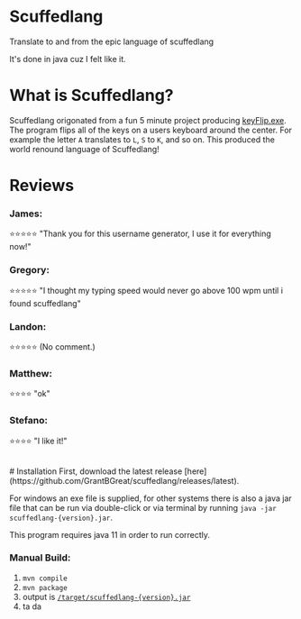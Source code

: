 # Scuffedlang
Translate to and from the epic language of scuffedlang

It's done in java cuz I felt like it.


# What is Scuffedlang?
Scuffedlang origonated from a fun 5 minute project producing [keyFlip.exe](https://gist.github.com/GrantBGreat/b897d967c1c171c018aae2c38dce11cb). The program flips all of the keys on a users keyboard around the center. For example the letter `A` translates to `L`, `S` to `K`, and so on. This produced the world renound language of Scuffedlang!


# Reviews
### James:
⭐⭐⭐⭐⭐ "Thank you for this username generator, I use it for everything now!"

### Gregory:
⭐⭐⭐⭐⭐ "I thought my typing speed would never go above 100 wpm until i found scuffedlang"

### Landon:
⭐⭐⭐⭐⭐ (No comment.)

### Matthew:
⭐⭐⭐⭐ "ok"

### Stefano:
⭐⭐⭐⭐ "I like it!"

<br>
# Installation
First, download the latest release [here](https://github.com/GrantBGreat/scuffedlang/releases/latest).

For windows an exe file is supplied, for other systems there is also a java jar file that can be run via double-click or via terminal by running `java -jar scuffedlang-{version}.jar`.

This program requires java 11 in order to run correctly.

### Manual Build:
1) `mvn compile`
2) `mvn package`
3) output is [`/target/scuffedlang-{version}.jar`](https://github.com/GrantBGreat/scuffedlang/tree/main/target)
4) ta da

